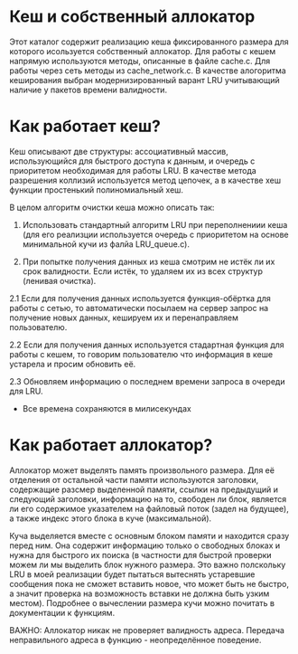 Кеш и собственный аллокатор
==================================
Этот каталог содержит реализацию кеша фиксированного размера для которого исользуется собственный аллокатор.
Для работы с кешем напрямую используются методы, описанные в файле cache.c. Для работы
через сеть методы из cache_network.c. В качестве алогоритма кеширования выбран модернизированный
варант LRU учитывающий наличие у пакетов времени валидности.

Как работает кеш?
==================================
Кеш описывают две структуры: ассоциативный массив, использующийся для быстрого доступа к данным,
и очередь с приоритетом необходимая для работы LRU. В качестве метода разрешения коллизий используется метод
цепочек, а в качестве хеш функции простенький полиномиальный хеш.

В целом алгоритм очистки кеша можно описать так:
1. Использовать стандартный алгоритм LRU при переполнениии кеша (для его реализции используется
очередь с приоритетом на основе минимальной кучи из фалйа LRU_queue.c).

2. При попытке получения данных из кеша смотрим не истёк ли их срок валидности. Если истёк,
то удаляем их из всех структур (ленивая очистка).

2.1 Если для получения данных используется функция-обёртка для работы с сетью, то автоматически
посылаем на сервер запрос на получение новых данных, кешируем их и перенаправляем пользователю.

2.2 Если для получения данных используется стадартная функция для работы с кешем, то говорим пользователю
что информация в кеше устарела и просим обновить её.

2.3 Обновляем информацию о последнем времени запроса в очереди для LRU.

* Все времена сохраняются в милисекундах

Как работает аллокатор?
=================================
Аллокатор может выделять память произвольного размера. Для её отделения от остальной части памяти используются заголовки,
содержащие разсмер выделенной памяти, ссылки на предыдущий и следующий заголовки, информацию на то, свободен ли блок,
является ли его содержимое указателем на файловый поток (задел на будущее), а также индекс этого блока в куче (максимальной).

Куча выделяется вместе с основным блоком памяти и находится сразу перед ним. Она содержит информацию
только о свободных блоках и нужна для быстрого их поиска (в частности для
быстрой проверки можем ли мы выделить блок нужного размера. Это важно полскольку LRU в моей реализации
будет пытаться вытеснять устаревшие сообщения пока не сможет вставить новое, что может быть не быстро, а значит проверка на возможность вставки не должна быть узким местом). Подробнее о вычеслении размера кучи можно почитать в документации к функциям.

ВАЖНО: Аллокатор никак не проверяет валидность адреса. Передача неправильного адреса в функцию - неопределённое поведение.